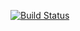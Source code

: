 [![Build Status](https://travis-ci.com/samsam16/CSE110.svg?token=pwe3r8gWWMZ6f3PzhqGA&branch=main)](https://travis-ci.com/samsam16/CSE110)